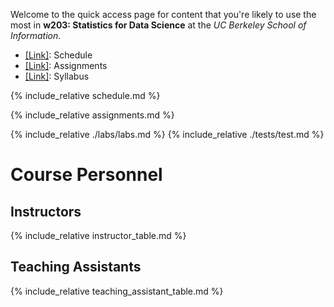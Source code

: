 Welcome to the quick access page for content that you're likely to use the most in **w203: Statistics for Data Science** at the *UC Berkeley School of Information*. 

- [[Link]](./schedule.md): Schedule
- [[Link]](./assignments.md): Assignments  
- [[Link]](./syllabus.md): Syllabus 


{% include_relative schedule.md %}

{% include_relative assignments.md %}

{% include_relative ./labs/labs.md %}
{% include_relative ./tests/test.md %}

# Course Personnel 
## Instructors 

{% include_relative instructor_table.md %}

## Teaching Assistants 
{% include_relative teaching_assistant_table.md %}


